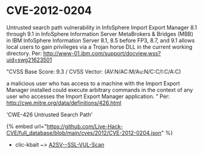 # CVE-2012-0204

Untrusted search path vulnerability in InfoSphere Import Export Manager 8.1 through 9.1 in InfoSphere Information Server MetaBrokers & Bridges (MBB) in IBM InfoSphere Information Server 8.1, 8.5 before FP3, 8.7, and 9.1 allows local users to gain privileges via a Trojan horse DLL in the current working directory. Per:  http://www-01.ibm.com/support/docview.wss?uid=swg21623501

"CVSS Base Score: 9.3  / CVSS Vector: (AV:N/AC:M/Au:N/C:C/I:C/A:C)

a malicious user who has access to a machine with the Import Export Manager installed could execute arbitrary commands in the context of any user who accesses the Import Export Manager application. " Per: http://cwe.mitre.org/data/definitions/426.html

'CWE-426 Untrusted Search Path'

{% embed url="https://github.com/Live-Hack-CVE/full_database/blob/main/cves/2012/CVE-2012-0204.json" %}


* clic-kbait ~> [A2SV--SSL-VUL-Scan](https://zeste.alice-snow.ru/2012/database/cve-2012-0204/a2sv--ssl-vul-scan-clic-kbait)